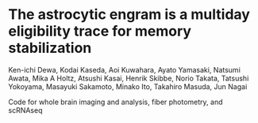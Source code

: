 # The astrocytic engram is a multiday eligibility trace for memory stabilization

Ken-ichi Dewa, Kodai Kaseda, Aoi Kuwahara, Ayato Yamasaki, Natsumi Awata, Mika A Holtz, Atsushi Kasai, Henrik Skibbe, Norio Takata, Tatsushi Yokoyama, Masayuki Sakamoto, Minako Ito, Takahiro Masuda, Jun Nagai

Code for whole brain imaging and analysis, fiber photometry, and scRNAseq
